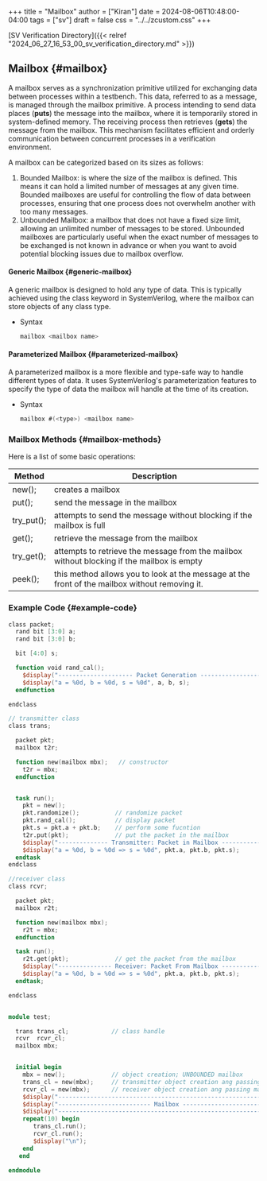 +++
title = "Mailbox"
author = ["Kiran"]
date = 2024-08-06T10:48:00-04:00
tags = ["sv"]
draft = false
css = "../../zcustom.css"
+++

[SV Verification Directory]({{< relref "2024_06_27_16_53_00_sv_verification_directory.md" >}})


## Mailbox {#mailbox}

A mailbox serves as a synchronization primitive utilized for exchanging data between processes within a testbench. This data, referred to as a message, is managed through the mailbox primitive. A process intending to send data places (**puts**) the message into the mailbox, where it is temporarily stored in system-defined memory. The receiving process then retrieves (**gets**) the message from the mailbox. This mechanism facilitates efficient and orderly communication between concurrent processes in a verification environment.

A mailbox can be categorized based on its sizes as follows:

1.  Bounded Mailbox: is where the size of the mailbox is defined. This means it can hold a limited number of messages at any given time. Bounded mailboxes are useful for controlling the flow of data between processes, ensuring that one process does not overwhelm another with too many messages.
2.  Unbounded Mailbox: a mailbox that does not have a fixed size limit, allowing an unlimited number of messages to be stored. Unbounded mailboxes are particularly useful when the exact number of messages to be exchanged is not known in advance or when you want to avoid potential blocking issues due to mailbox overflow.


#### Generic Mailbox {#generic-mailbox}

A generic mailbox is designed to hold any type of data. This is typically achieved using the class keyword in SystemVerilog, where the mailbox can store objects of any class type.

<!--list-separator-->

-  Syntax

    ```verilog
    mailbox <mailbox name>
    ```


#### Parameterized Mailbox {#parameterized-mailbox}

A parameterized mailbox is a more flexible and type-safe way to handle different types of data. It uses SystemVerilog's parameterization features to specify the type of data the mailbox will handle at the time of its creation.

<!--list-separator-->

-  Syntax

    ```verilog
    mailbox #(<type>) <mailbox name>
    ```


### Mailbox Methods {#mailbox-methods}

Here is a list of some basic operations:

| Method     | Description                                                                                    |
|------------|------------------------------------------------------------------------------------------------|
| new();     | creates a mailbox                                                                              |
| put();     | send the message in the mailbox                                                                |
| try_put(); | attempts to send the message without blocking if the mailbox is full                           |
| get();     | retrieve the message from  the mailbox                                                         |
| try_get(); | attempts to retrieve the message from the mailbox without blocking if the mailbox is empty     |
| peek();    | this method allows you to look at the message at the front of the mailbox without removing it. |


### Example Code {#example-code}

```verilog
class packet;
  rand bit [3:0] a;
  rand bit [3:0] b;

  bit [4:0] s;

  function void rand_cal();
    $display("--------------------- Packet Generation ---------------------");
    $display("a = %0d, b = %0d, s = %0d", a, b, s);
  endfunction

endclass

// transmitter class
class trans;

  packet pkt;
  mailbox t2r;

  function new(mailbox mbx);   // constructor
    t2r = mbx;
  endfunction


  task run();
    pkt = new();
    pkt.randomize();          // randomize packet
    pkt.rand_cal();           // display packet
    pkt.s = pkt.a + pkt.b;    // perform some fucntion
    t2r.put(pkt);             // put the packet in the mailbox
    $display("-------------- Transmitter: Packet in Mailbox ---------------");
    $display("a = %0d, b = %0d => s = %0d", pkt.a, pkt.b, pkt.s);
  endtask
endclass

//receiver class
class rcvr;

  packet pkt;
  mailbox r2t;

  function new(mailbox mbx);
    r2t = mbx;
  endfunction

  task run();
    r2t.get(pkt);             // get the packet from the mailbox
    $display("--------------- Receiver: Packet From Mailbox ---------------");
    $display("a = %0d, b = %0d => s = %0d", pkt.a, pkt.b, pkt.s);
  endtask;

endclass


module test;

  trans trans_cl;            // class handle
  rcvr  rcvr_cl;
  mailbox mbx;


  initial begin
    mbx = new();             // object creation; UNBOUNDED mailbox
    trans_cl = new(mbx);     // transmitter object creation ang passing mailbox handle
    rcvr_cl = new(mbx);      // receiver object creation ang passing mailbox handle
    $display("-------------------------------------------------------------");
    $display("-------------------------- Mailbox --------------------------");
    $display("-------------------------------------------------------------");
    repeat(10) begin
       trans_cl.run();
       rcvr_cl.run();
       $display("\n");
    end
   end

endmodule
```
